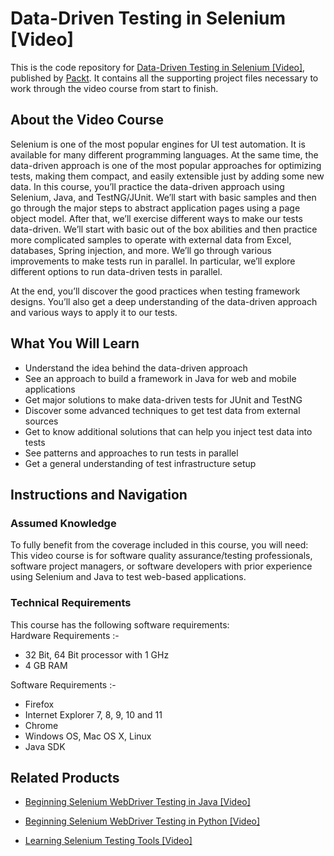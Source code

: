 # Data-Driven Testing in Selenium [Video]

This is the code repository for [Data-Driven Testing in Selenium [Video]](https://www.packtpub.com/web-development/data-driven-testing-selenium-video?utm_source=github&utm_medium=repository&utm_campaign=9781788476430), published by [Packt](https://www.packtpub.com/?utm_source=github). It contains all the supporting project files necessary to work through the video course from start to finish.
## About the Video Course
Selenium is one of the most popular engines for UI test automation. It is available for many different programming languages. At the same time, the data-driven approach is one of the most popular approaches for optimizing tests, making them compact, and easily extensible just by adding some new data.
In this course, you’ll practice the data-driven approach using Selenium, Java, and TestNG/JUnit. We’ll start with basic samples and then go through the major steps to abstract application pages using a page object model. After that, we’ll exercise different ways to make our tests data-driven. 
We’ll start with basic out of the box abilities and then practice more complicated samples to operate with external data from Excel, databases, Spring injection, and more. We’ll go through various improvements to make tests run in parallel. In particular, we’ll explore different options to run data-driven tests in parallel.

At the end, you’ll discover the good practices when testing framework designs. You’ll also get a deep understanding of the data-driven approach and various ways to apply it to our tests.

<H2>What You Will Learn</H2>
<DIV class=book-info-will-learn-text>
<UL>
<LI>Understand the idea behind the data-driven approach 
<LI>See an approach to build a framework in Java for web and mobile applications 
<LI>Get major solutions to make data-driven tests for JUnit and TestNG 
<LI>Discover some advanced techniques to get test data from external sources 
<LI>Get to know additional solutions that can help you inject test data into tests 
<LI>See patterns and approaches to run tests in parallel 
<LI>Get a general understanding of test infrastructure setup </LI></UL></DIV>

## Instructions and Navigation
### Assumed Knowledge
To fully benefit from the coverage included in this course, you will need:<br/>
This video course is for software quality assurance/testing professionals, software project managers, or software developers with prior experience using Selenium and Java to test web-based applications.
### Technical Requirements
This course has the following software requirements:<br/>
Hardware Requirements :-

- 32 Bit, 64 Bit processor with 1 GHz
- 4 GB RAM

Software Requirements :-

- Firefox
- Internet Explorer 7, 8, 9, 10 and 11
- Chrome
- Windows OS, Mac OS X, Linux
- Java SDK

## Related Products
* [Beginning Selenium WebDriver Testing in Java [Video]](https://www.packtpub.com/web-development/data-driven-testing-selenium-video?utm_source=github&utm_medium=repository&utm_campaign=9781788476430)

* [Beginning Selenium WebDriver Testing in Python [Video]](https://www.packtpub.com/web-development/data-driven-testing-selenium-video?utm_source=github&utm_medium=repository&utm_campaign=9781788476430)

* [Learning Selenium Testing Tools [Video]](https://www.packtpub.com/web-development/data-driven-testing-selenium-video?utm_source=github&utm_medium=repository&utm_campaign=9781788476430)

